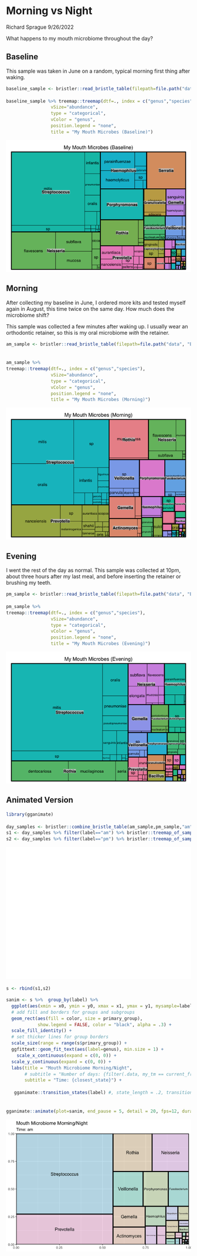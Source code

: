 Morning vs Night
================
Richard Sprague
9/26/2022

What happens to my mouth microbiome throughout the day?

## Baseline

This sample was taken in June on a random, typical morning first thing
after waking.

``` r
baseline_sample <- bristler::read_bristle_table(filepath=file.path("data", "BristleHealthRaw.xlsx"))

baseline_sample %>% treemap::treemap(dtf=., index = c("genus","species"),
                 vSize="abundance",
                 type = "categorical",
                 vColor = "genus",
                 position.legend = "none",
                 title = "My Mouth Microbes (Baseline)")
```

![](bristle_day_files/figure-gfm/unnamed-chunk-1-1.png)<!-- -->

## Morning

After collecting my baseline in June, I ordered more kits and tested
myself again in August, this time twice on the same day. How much does
the microbiome shift?

This sample was collected a few minutes after waking up. I usually wear
an orthodontic retainer, so this is my oral microbiome *with* the
retainer.

``` r
am_sample <- bristler::read_bristle_table(filepath=file.path("data", "Bristle-2022-08-02-AM.xlsx"))


am_sample %>% 
treemap::treemap(dtf=., index = c("genus","species"),
                 vSize="abundance",
                 type = "categorical",
                 vColor = "genus",
                 position.legend = "none",
                 title = "My Mouth Microbes (Morning)")
```

![](bristle_day_files/figure-gfm/unnamed-chunk-2-1.png)<!-- -->

## Evening

I went the rest of the day as normal. This sample was collected at 10pm,
about three hours after my last meal, and before inserting the retainer
or brushing my teeth.

``` r
pm_sample <- bristler::read_bristle_table(filepath=file.path("data", "Bristle-2022-08-02-PM.xlsx"))

pm_sample %>% 
treemap::treemap(dtf=., index = c("genus","species"),
                 vSize="abundance",
                 type = "categorical",
                 vColor = "genus",
                 position.legend = "none",
                 title = "My Mouth Microbes (Evening)")
```

![](bristle_day_files/figure-gfm/unnamed-chunk-3-1.png)<!-- -->

## Animated Version

``` r
library(gganimate)

day_samples <- bristler::combine_bristle_table(am_sample,pm_sample,"am","pm")
s1 <- day_samples %>% filter(label=="am") %>% bristler::treemap_of_sample() %>% mutate(label = "am")
s2 <- day_samples %>% filter(label=="pm") %>% bristler::treemap_of_sample() %>% mutate(label = "pm")
```

![](bristle_day_files/figure-gfm/dayanimation_prep-1.png)<!-- -->

``` r
s <- rbind(s1,s2)
```

``` r
sanim <- s %>%  group_by(label) %>%
  ggplot(aes(xmin = x0, ymin = y0, xmax = x1, ymax = y1, mysample=label)) +
  # add fill and borders for groups and subgroups
  geom_rect(aes(fill = color, size = primary_group),
            show.legend = FALSE, color = "black", alpha = .3) +
  scale_fill_identity() +
  # set thicker lines for group borders
  scale_size(range = range(s$primary_group)) +
  ggfittext::geom_fit_text(aes(label=genus), min.size = 1) +
    scale_x_continuous(expand = c(0, 0)) +
  scale_y_continuous(expand = c(0, 0)) +  
  labs(title = "Mouth Microbiome Morning/Night",
       # subtitle = "Number of days: {filter(.data, my_tm == current_frame) %>% pull(sample) %>% .[[1]]}") +
       subtitle = "Time: {closest_state}") +
  
   gganimate::transition_states(label) #, state_length = .2, transition_length = .40) 
  

gganimate::animate(plot=sanim, end_pause = 5, detail = 20, fps=12, duration = 3)
```

![](bristle_day_files/figure-gfm/dayanimation-1.gif)<!-- -->
